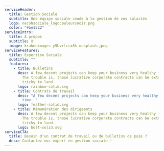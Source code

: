 ```yaml
---
serviceHeader:
  title: Gestion Sociale
  subtitle: Une équipe sociale vouée à la gestion de vos salariés
  logo: necohsociale_logocouleursnoir.png
  color: "#be1522"
serviceIntro:
  title: A propos
  subtitle: X
  image: krakenimages-y5bvrlccx8k-unsplash.jpeg
serviceFeatures:
  title: Expertise Sociale
  subtitle: ""
  features:
    - title: Bulletins
      desc: A few decent projects can keep your business very healthy for a long time.
        The trouble is, those lucrative corporate contracts can be extremely
        tricky to land.
      logo: rainbow-solid.svg
    - title: Contrats de travail
      desc: "A few decent projects can keep your business very healthy for a long
        time. "
      logo: feather-solid.svg
    - title: Rémunération des dirigeants
      desc: A few decent projects can keep your business very healthy for a long time.
        The trouble is, those lucrative corporate contracts can be extremely
        tricky to land.
      logo: bolt-solid.svg
serviceCTA:
  title: Besoin d'un contrat de travail ou de bulletins de paie ?
  desc: Contactez nos expert en gestion sociale !
---
```

